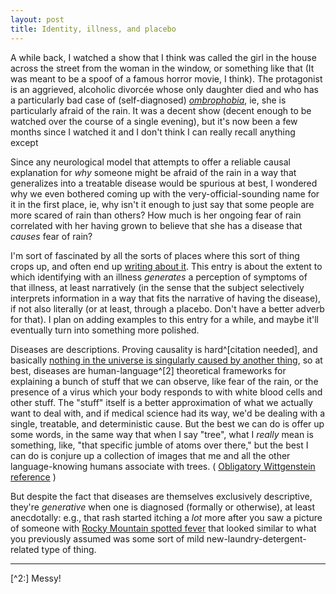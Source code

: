 ```yaml
---
layout: post
title: Identity, illness, and placebo
---
```

A while back, I watched a show that I think was called the girl in the house across the street from the woman in the window, or something like that (It was meant to be a spoof of a famous horror movie, I think). The protagonist is an aggrieved, alcoholic divorcée whose only daughter died and who has a particularly bad case of (self-diagnosed) [*ombrophobia*](https://my.clevelandclinic.org/health/diseases/22534-ombrophobia-fear-of-rain), ie, she is particularly afraid of the rain. It was a decent show (decent enough to be watched over the course of a single evening), but it's now been a few months since I watched it and I don't think I can really recall anything except 

Since any neurological model that attempts to offer a reliable causal explanation for _why_ someone might be afraid of the rain in a way that generalizes into a treatable disease would be spurious at best, I wondered why we even bothered coming up with the very-official-sounding name for it in the first place, ie, why isn't it enough to just say that some people are more scared of rain than others? How much is her ongoing fear of rain correlated with her having grown to believe that she has a disease that _causes_ fear of rain? 

I'm sort of fascinated by all the sorts of places where this sort of thing crops up, and often end up [writing about it](https://drewchibib.github.io/2024/04/07/how-should-a-marxist-think-about-adhd).  This entry is about the extent to which identifying with an illness _generates_ a perception of symptoms of that illness, at least narratively (in the sense that the subject selectively interprets information in a way that fits the narrative of having the disease), if not also literally (or at least, through a placebo. Don't have a better adverb for that). I plan on adding examples to this entry for a while, and maybe it'll eventually turn into something more polished. 

Diseases are descriptions. Proving causality is hard^[citation needed], and basically [nothing in the universe is singularly caused by another thing](https://gwern.net/everything), so at best, diseases are human-language^[2] theoretical frameworks for explaining a bunch of stuff that we can observe, like fear of the rain, or the presence of a virus which your body responds to with white blood cells and other stuff. The "stuff" itself is a better approximation of what we actually want to deal with, and if medical science had its way, we'd be dealing with a single, treatable, and deterministic cause. But the best we can do is offer up some words, in the same way that when I say "tree", what I _really_ mean is something, like, "that specific jumble of atoms over there," but the best I can do is conjure up a collection of images that me and all the other language-knowing humans associate with trees. ( [Obligatory Wittgenstein reference](https://www.gutenberg.org/files/5740/5740-pdf.pdf) )

But despite the fact that diseases are themselves exclusively descriptive, they're _generative_ when one is diagnosed (formally or otherwise), at least anecdotally: e.g., that rash started itching a _lot_ more after you saw a picture of someone with [Rocky Mountain spotted fever](https://en.wikipedia.org/wiki/Rocky_Mountain_spotted_fever) that looked similar to what you previously assumed was some sort of mild new-laundry-detergent-related type of thing. 

---
[^2:] Messy!  
